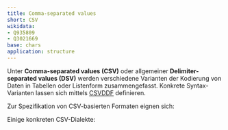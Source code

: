 ```yaml
---
title: Comma-separated values
short: CSV
wikidata: 
- Q935809
- Q3021669
base: chars
application: structure
---
```


Unter **Comma-separated values (CSV)** oder allgemeiner **Delimiter-separated
values (DSV)** werden verschiedene Varianten der Kodierung von Daten in
Tabellen oder Listenform zusammengefasst. Konkrete Syntax-Varianten lassen sich
mittels [CSVDDF](schema/csvddf) definieren.

Zur Spezifikation von CSV-basierten Formaten eignen sich:

<list-formats for="csv"/>

Einige konkreten CSV-Dialekte:

<list-formats profiles="csv"/>

